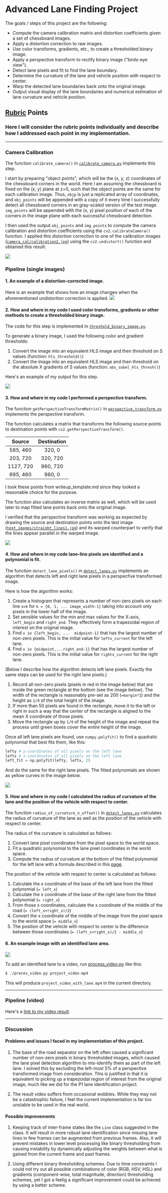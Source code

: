 # Advanced Lane Finding Project

The goals / steps of this project are the following:

* Compute the camera calibration matrix and distortion coefficients given a set of chessboard images.
* Apply a distortion correction to raw images.
* Use color transforms, gradients, etc., to create a thresholded binary image.
* Apply a perspective transform to rectify binary image ("birds-eye view").
* Detect lane pixels and fit to find the lane boundary.
* Determine the curvature of the lane and vehicle position with respect to center.
* Warp the detected lane boundaries back onto the original image.
* Output visual display of the lane boundaries and numerical estimation of lane curvature and vehicle position.

## [Rubric](https://review.udacity.com/#!/rubrics/571/view) Points

### Here I will consider the rubric points individually and describe how I addressed each point in my implementation.  

---

### Camera Calibration

The function `calibrate_camera()` in [`calibrate_camera.py`](./calibrate_camera.py) implements this step.

I start by preparing "object points", which will be the (x, y, z) coordinates of the chessboard corners in the world. Here I am assuming the chessboard is fixed on the (x, y) plane at z=0, such that the object points are the same for each calibration image.  Thus, `objp` is just a replicated array of coordinates, and `obj_points` will be appended with a copy of it every time I successfully detect all chessboard corners in an gray-scaled version of the test image.  `img_points` will be appended with the (x, y) pixel position of each of the corners in the image plane with each successful chessboard detection.  

I then used the output `obj_points` and `img_points` to compute the camera calibration and distortion coefficients using the `cv2.calibrateCamera()` function.  I applied this distortion correction to one of the calibration images ([`camera_cal/calibration2.jpg`](./camera_cal/calibration2.jpg)) using the `cv2.undistort()` function and obtained this result: 

<img src="output_images/undistorted.png">

### Pipeline (single images)

#### 1. An example of a distortion-corrected image.

Here is an example that shows how an image changes when the aforementioned undistortion correction is applied.
<img src="output_images/pipeline_undistorted.png">

#### 2. How and where in my code I used color transforms, gradients or other methods to create a thresholded binary image.

The code for this step is implemented in [`threshold_binary_image.py`](./threshold_binary_image.py).

To generate a binary image, I used the following color and gradient thresholds:

 1. Convert the image into an equivalent HLS image and then threshold on S values (function: `hls_threshold()`)
 1. Convert the image into an equivalent HLS image and then threshold on the absolute X gradients of S values (function: `abs_sobel_hls_thresh()`)

Here's an example of my output for this step.

<img src="output_images/threshold_binary_image_out8.jpg">

#### 3. How and where in my code I performed a perspective transform.

The function `getPerspectiveTransformMatrix()` in [`perspective_transform.py`](./perspective_transform.py) implements the perspective transform.

The function calculates a matrix that transforms the following source points to destination points with `cv2.getPerspectiveTransform()`.

| Source        | Destination   | 
|:-------------:|:-------------:| 
| 585, 460      | 320, 0        | 
| 203, 720      | 320, 720      |
| 1127, 720     | 960, 720      |
| 695, 460      | 960, 0        |

I took these points from writeup_template.md since they looked a reasonable choice for the purpose.

The function also calculates an inverse matrix as well, which will be used later to map fitted lane points back onto the original image.

I verified that the perspective transform was working as expected by drawing the source and destination points onto the test image ([`test_images/straight_lines1.jpg`](test_images/straight_lines1.jpg)) and its warped counterpart to verify that the lines appear parallel in the warped image.

<img src="output_images/warped.png">

#### 4. How and where in my code lane-line pixels are identified and a polynomial is fit.

The function `detect_lane_pixels()` in [`detect_lanes.py`](./detect_lanes.py) implements an algorithm that detects left and right lane pixels in a perspecfive transformed image.

Here is how the algorithm works:

1. Create a histogram that represents a number of non-zero pixels on each line `x=k` for `k = {0, 1, ... image_width-1}` taking into account only pixels in the lower half of the image.
1. Set sensible values for the min and max values for the X-axis, `left_begin` and `right_end`. They effectively form a trapezoidal region of interest on the original image.
1. Find `x in {left_begin, ...  midpoint-1}` that has the largest number of non-zero pixels. This is the initial value for `leftx_current` for the left lane.
1. Find `x in {midpoint,...right_end-1}` that has the largest number of non-zero pixels. This is the initial value for `rightx_current` for the right lane.

(Below I describe how the algorithm detects left lane pixels. Exactly the same steps can be used for the right lane pixels.)

1. Record all non-zero pixels (pixels in red in the image below) that are inside the green rectangle at the bottom (see the image below). The width of the rectangle is reasonably pre-set as 200 (`=margin*2`) and the height as `1/9` of the total height of the image.
1. If more than 50 pixels are found in the rectangle, move it to the left or right in such a way that the center of the rectangle is aligned to the mean X coordinate of those pixels.
1. Move the rectangle up by `1/9` of the height of the image and repeat the process until green boxes cover the entire height of the image.

Once all left lane pixels are found, use `numpy.polyfit()` to find a quadratic polynomial that best fits them, like this:

```python
lefty # y-coordinates of all pixels on the left lane
leftx # x-coordinates of all pixels on the left lane
left_fit = np.polyfit(lefty, leftx, 2)
```

And do the same for the right lane pixels. The fitted polynomials are shown as yellow curves in the image below.

<img src="output_images/lane-pixels-fitted.png">

#### 5. How and where in my code I calculated the radius of curvature of the lane and the position of the vehicle with respect to center.

The function `radius_of_curveture_n_offset()` in [`detect_lanes.py`](./detect_lanes.py) calculates the radius of curvature of the lane as well as the position of the vehicle with respect to center.

The radius of the curvature is calculated as follows:

1. Convert lane pixel coordinates from the pixel space to the world space.
1. Fit a quadratic polynomial to the lane pixel coordinates in the world space.
1. Compute the radius of curvature at the bottom of the fitted polynomial for the left lane with a formula described in this [page](http://www.intmath.com/applications-differentiation/8-radius-curvature.php).

The position of the vehicle with respect to center is calculated as follows:

1. Calculate the x coordinate of the base of the left lane from the fitted polynomial (`= left_x`)
1. Calculate the x coordinate of the base of the right lane from the fitted polynomial (`= right_x`)
1. From those x coordinates, calculate the x coordinate of the middle of the road (`= (left_x+right_x)/2`)
1. Convert the x coordinate of the middle of the image from the pixel space to the world space (`= middle_x`)
1. The position of the vehicle with respect to center is the difference between those coordinates (`= (left_x+right_x)/2 - middle_x`)

#### 6. An example image with an identified lane area.
<img src="output_images/with_lane_superimposed.png">

To add an identified lane to a video, run [process_video.py](./process_video.py) like this:
```bash
$ ./proces_video.py project_video.mp4 
```

This will produce `project_video_with_lane.mp4` in the current directory.

---

### Pipeline (video)

Here's a [link to my video result](./project_video_with_lane.mp4).

---

### Discussion

#### Problems and issues I faced in my implementation of this project.

1. The base of the road separator on the left often caused a significant number of non-zero pixels in binary thresholded images, which caused the lane pixel detection algorithm to mis-identify them as part of the left lane. I solved this by excluding the left-most 5% of a perspective transformed image from consideration. This is justified in that it is equivalent to picking up a trapezoidal region of interest from the original image, much like we did for the P1 lane identification project.

2. The result video suffers from occasional wobbles. While they may not be a catastrophic failure, I feel the current implementation is far too unstable to be used in the real world.

#### Possible improvements 

1. Keeping track of inter-frame states like the `Line` class suggested in the class. It will result in more robust lane identification since missing lane lines in few frames can be augmented from previous frames. Also, it will prevent mistakes in lower level processing like binary thresholding from causing instability by dynamically adjusting the weights between what is gained from the current frame and past frames.

1. Using different binary thresholding schemes. Due to time constraints I could not try out all possible combinations of color (RGB, HSV, HSL) and gradients (component-wise, total magnitude, direction) thresholding schemes, yet I got a feelig a significant improvement could be achieved by using a better scheme.
